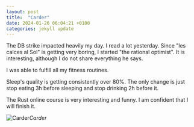 ```yaml
---
layout: post
title:  "Carder"
date: 2024-01-26 06:04:21 +0100
categories: jekyll update
---
```


The DB strike impacted heavily my day. I read a lot yesterday. Since "les calces al Sol" is getting very boring, I started "the rational optimist". It is interesting, although I do not share everything he says.   

I was able to fulfill all my fitness routines.  

Sleep's quality is getting consistently over 80%. The only change is just stop eating 3h before sleeping and stop drinking 2h before it.  

The Rust online course is very interesting and funny. I am confident that I will finish it.  




![Carder](https://lh3.googleusercontent.com/pw/ABLVV85aZGLqebFe94AjMMdCEtR1-RNii8W4BgULIXqxUB9dMZgSBqdty7k6TnCyhCJfi9_2gcmTJ9_RqFkz5qZxupjV1IzWFgD1a9naGd053vQMiz0uVpU=w2400)*Carder*&nbsp;



[jekyll-docs]: https://jekyllrb.com/docs/home
[jekyll-gh]:   https://github.com/jekyll/jekyll
[jekyll-talk]: https://talk.jekyllrb.com/
